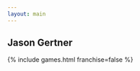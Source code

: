 ```yaml
---
layout: main
---
```


## Jason Gertner

<div class="all-games">
  {% include games.html franchise=false %}
</div>